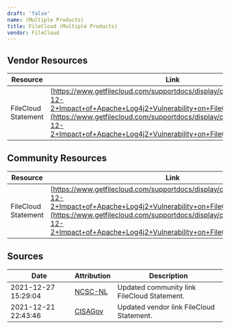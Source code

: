 ```yaml
---
draft: 'false'
name: (Multiple Products)
title: FileCloud (Multiple Products)
vendor: FileCloud
---
```


## Vendor Resources
| Resource | Link |
| --- | --- |
| FileCloud Statement | [https://www.getfilecloud.com/supportdocs/display/cloud/Advisory+2021-12-2+Impact+of+Apache+Log4j2+Vulnerability+on+FileCloud+Customers](https://www.getfilecloud.com/supportdocs/display/cloud/Advisory+2021-12-2+Impact+of+Apache+Log4j2+Vulnerability+on+FileCloud+Customers) |

## Community Resources
| Resource | Link |
| --- | --- |
| FileCloud Statement | [https://www.getfilecloud.com/supportdocs/display/cloud/Advisory+2021-12-2+Impact+of+Apache+Log4j2+Vulnerability+on+FileCloud+Customers](https://www.getfilecloud.com/supportdocs/display/cloud/Advisory+2021-12-2+Impact+of+Apache+Log4j2+Vulnerability+on+FileCloud+Customers) |


## Sources
| Date | Attribution | Description |
| --- | --- | --- |
| 2021-12-27 15:29:04 | [NCSC-NL](https://github.com/NCSC-NL/log4shell/blob/main/software/README.md) | Updated community link FileCloud Statement.  |
| 2021-12-21 22:43:46 | [CISAGov](https://raw.githubusercontent.com/cisagov/log4j-affected-db/develop/README.md) | Updated vendor link FileCloud Statement.  |
